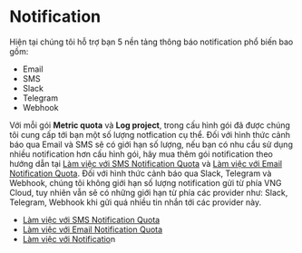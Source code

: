 # Notification

Hiện tại chúng tôi hỗ trợ bạn 5 nền tảng thông báo notification phổ biến bao gồm:

* Email
* SMS
* Slack
* Telegram
* Webhook

Với mỗi gói **Metric quota** và **Log project**, trong cấu hình gói đã được chúng tôi cung cấp tới bạn một số lượng notfication cụ thể. Đối với hình thức cảnh báo qua Email và SMS sẽ có giới hạn số lượng, nếu bạn có nhu cầu sử dụng nhiều notification hơn cấu hình gói, hãy mua thêm gói notification theo hướng dẫn tại [Làm việc với SMS Notification Quota](https://docs.vngcloud.vn/pages/viewpage.action?pageId=49650564) và [Làm việc với Email Notification Quota](https://docs.vngcloud.vn/pages/viewpage.action?pageId=49650566). Đối với hình thức cảnh báo qua Slack, Telegram và Webhook, chúng tôi không giới hạn số lượng notification gửi từ phía VNG Cloud, tuy nhiên vẫn sẽ có những giới hạn từ phía các provider như: Slack, Telegram, Webhook khi gửi quá nhiều tin nhắn tới các provider này.

* [Làm việc với SMS Notification Quota](https://docs.vngcloud.vn/pages/viewpage.action?pageId=49650564)
* [Làm việc với Email Notification Quota](https://docs.vngcloud.vn/pages/viewpage.action?pageId=49650566)
* [Làm việc với Notificatio](https://docs.vngcloud.vn/pages/viewpage.action?pageId=49650568)n
